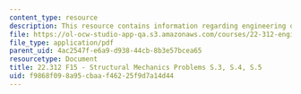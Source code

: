 ```yaml
---
content_type: resource
description: This resource contains information regarding engineering of nuclear reactors.
file: https://ol-ocw-studio-app-qa.s3.amazonaws.com/courses/22-312-engineering-of-nuclear-reactors-fall-2015/f9868f098a95cbaaf46225f9d7a14d44_MIT22_312F15_prob_s3-s5.pdf
file_type: application/pdf
parent_uid: 4ac2547f-e6a9-d938-44cb-8b3e57bcea65
resourcetype: Document
title: 22.312 F15 - Structural Mechanics Problems S.3, S.4, S.5
uid: f9868f09-8a95-cbaa-f462-25f9d7a14d44
---
```


